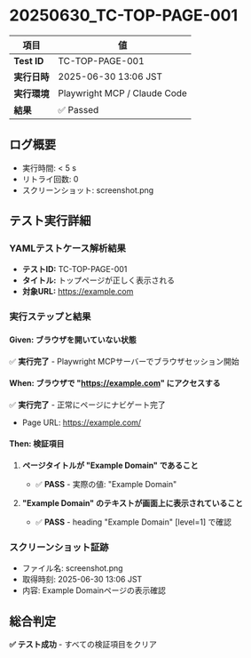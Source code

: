 # 20250630_TC-TOP-PAGE-001

| 項目         | 値                                       |
| ------------ | ---------------------------------------- |
| **Test ID**  | TC-TOP-PAGE-001                          |
| **実行日時** | 2025-06-30 13:06 JST                    |
| **実行環境** | Playwright MCP / Claude Code             |
| **結果**     | ✅ Passed                                |

## ログ概要

- 実行時間: < 5 s
- リトライ回数: 0
- スクリーンショット: screenshot.png

## テスト実行詳細

### YAMLテストケース解析結果
- **テストID:** TC-TOP-PAGE-001
- **タイトル:** トップページが正しく表示される
- **対象URL:** https://example.com

### 実行ステップと結果

#### Given: ブラウザを開いていない状態
✅ **実行完了** - Playwright MCPサーバーでブラウザセッション開始

#### When: ブラウザで "https://example.com" にアクセスする
✅ **実行完了** - 正常にページにナビゲート完了
- Page URL: https://example.com/

#### Then: 検証項目
1. **ページタイトルが "Example Domain" であること**
   - ✅ **PASS** - 実際の値: "Example Domain"
   
2. **"Example Domain" のテキストが画面上に表示されていること**
   - ✅ **PASS** - heading "Example Domain" [level=1] で確認

### スクリーンショット証跡
- ファイル名: screenshot.png
- 取得時刻: 2025-06-30 13:06 JST
- 内容: Example Domainページの表示確認

## 総合判定
**✅ テスト成功** - すべての検証項目をクリア